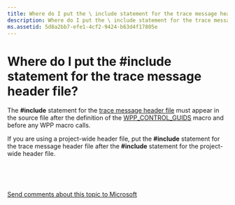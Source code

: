 ```yaml
---
title: Where do I put the \ include statement for the trace message header file
description: Where do I put the \ include statement for the trace message header file
ms.assetid: 5d8a2bb7-efe1-4cf2-9424-b63d4f17805e
---
```


# Where do I put the \#include statement for the trace message header file?


The **\#include** statement for the [trace message header file](trace-message-header-file.md) must appear in the source file after the definition of the [WPP\_CONTROL\_GUIDS](https://msdn.microsoft.com/library/windows/hardware/ff556186) macro and before any WPP macro calls.

If you are using a project-wide header file, put the **\#include** statement for the trace message header file after the **\#include** statement for the project-wide header file.

 

 

[Send comments about this topic to Microsoft](mailto:wsddocfb@microsoft.com?subject=Documentation%20feedback%20[devtest\devtest]:%20Where%20do%20I%20put%20the%20#include%20statement%20for%20the%20trace%20message%20header%20file?%20%20RELEASE:%20%2811/17/2016%29&body=%0A%0APRIVACY%20STATEMENT%0A%0AWe%20use%20your%20feedback%20to%20improve%20the%20documentation.%20We%20don't%20use%20your%20email%20address%20for%20any%20other%20purpose,%20and%20we'll%20remove%20your%20email%20address%20from%20our%20system%20after%20the%20issue%20that%20you're%20reporting%20is%20fixed.%20While%20we're%20working%20to%20fix%20this%20issue,%20we%20might%20send%20you%20an%20email%20message%20to%20ask%20for%20more%20info.%20Later,%20we%20might%20also%20send%20you%20an%20email%20message%20to%20let%20you%20know%20that%20we've%20addressed%20your%20feedback.%0A%0AFor%20more%20info%20about%20Microsoft's%20privacy%20policy,%20see%20http://privacy.microsoft.com/default.aspx. "Send comments about this topic to Microsoft")




